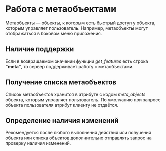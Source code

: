 # Работа с метаобъектами
Метаобъекты — объекты, к которым есть быстрый доступ у объекта, которым управляет пользователь. Например, метаобъекты могут отображаться в боковом меню приложения.

## Наличие поддержки
Если в возвращаемом значении функции *get\_features* есть строка **"meta"**, то сервер поддерживает работу с метаобъектами.

## Получение списка метаобъектов
Список метаобъектов хранится в атрибуте с кодом *meta\_objects* объекта, которым управляет пользователь. По умолчанию при запросе объекта пользователя атрибут клиенту не отдаётся.

## Определение наличия изменений
Рекомендуется после любого выполнения действия или получения объекта или списка объектов дополнительно отправлять запрос на проверку наличия изменений.